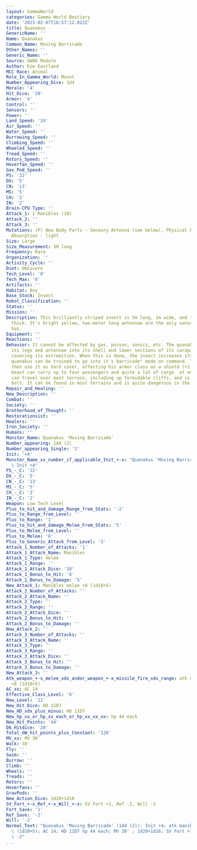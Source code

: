 ```yaml
---
layout: GammaWorld
categories: Gamma World Bestiary
date: '2023-02-07T18:57:12.022Z'
title: Quanakus
GenericName: ''
Name: Quanakus
Common_Name: Moving Barricade
Other_Names: ''
Generic_Name: ''
Source: GW06 Module
Author: Kim Eastland
MCC Race: Animal
Role_In_Gamma_World: Mount
Number_Appearing_Dice: 1d4
Morale: '4'
Hit_Dice: '20'
Armor: '4'
Control: ''
Sensors: ''
Power: ''
Land_Speed: '24'
Air_Speed: ''
Water_Speed: ''
Burrowing_Speed: ''
Climbing_Speed: ''
Wheeled_Speed: ''
Tread_Speed: ''
Rotors_Speed: ''
Hoverfan_Speed: ''
Gav_Pod_Speed: ''
PS: '22'
DX: '5'
CN: '13'
MS: '5'
CH: '2'
IN: '2'
Brain-CPU Type: ''
Attack_1: 1 Manibles (10)
Attack_2: ''
Attack_3: ''
Mutations: (P) New Body Parts - Sensory Antenna (see below), Physical Reflection  radiation;
  Absorption - light
Size: Large
Size_Measurement: 5M long
Frequency: Rare
Organization: ''
Activity_Cycle: ''
Diet: Omnivore
Tech_Level: '0'
Tech_Max: '0'
Artifacts: ''
Habitat: Any
Base_Stock: Insect
Robot_Classification: ''
Status: ''
Mission: ''
Description: This brilliantly striped insect is 5m long, 2m wide, and 1.75 meters
  thick. It's bright yellow, two-meter long antennae are the only sensory organs it
  has.
Equipment: ''
Reactions: ''
Behavior: It cannot be affected by gas, poison, sonics, etc. The quanakus can withdraw
  its legs and antennae into its shell and lower sections of its carapace into place,
  covering its extremities. When this is done, the insect increases its AC by 4. The
  quanakus can be trained to go into it's barricade" mode on command. The rider can
  then use it as hard cover, affecting his armor class as a shield (+1 AC). This long
  beast can carry up to four passengers and quite a lot of cargo  at one time. It
  can travel over most terrain, including up formidable cliffs, and is too dumb to
  bolt. It can be found in most terrains and is quite dangerous in the wild.
Repair_and_Healing: ''
New_Description: ''
Combat: ''
Society: ''
Brotherhood_of_Thought: ''
Restorationsist: ''
Healers: ''
Iron_Society: ''
Humans: ''
Monster_Name: Quanakus 'Moving Barricade'
Number_appearing: 1d4 (2)
Number_appearing_Single: '2'
Init: '+4'
Monster_Name_xx_number_if_applicable_Init_+-x: "Quanakus 'Moving Barricade' (1d4 (2)):\
  \ Init +4"
PS_-_C: '22'
DX_-_C: '5'
CN_-_C: '13'
MS_-_C: '5'
CH_-_C: '2'
IN_-_C: '2'
Weapon: Low Tech Level
Plus_to_hit_and_damage_Range_from_Stats: '-2'
Plus_to_Range_from_Level: ''
Plus_to_Range: '1'
Plus_to_hit_and_damage_Melee_From_Stats: '5'
Plus_to_Melee_from_Level: ''
Plus_to_Melee: '8'
Plus_to_Generic_Attack_from_Level: '3'
Attack_1_Number_of_Attacks: '1'
Attack_1_Attack_Name: Manibles
Attack_1_Type: melee
Attack_1_Range: ''
Attack_1_Attack_Dice: '10'
Attack_1_Bonus_to_Hit: '8'
Attack_1_Bonus_to_Damage: '5'
New_Attack_1: Manibles melee +8 (1d10+5)
Attack_2_Number_of_Attacks: ''
Attack_2_Attack_Name: ''
Attack_2_Type: ''
Attack_2_Range: ''
Attack_2_Attack_Dice: ''
Attack_2_Bonus_to_Hit: ''
Attack_2_Bonus_to_Damage: ''
New_Attack_2: ''
Attack_3_Number_of_Attacks: ''
Attack_3_Attack_Name: ''
Attack_3_Type: ''
Attack_3_Range: ''
Attack_3_Attack_Dice: ''
Attack_3_Bonus_to_Hit: ''
Attack_3_Bonus_to_Damage: ''
New_Attack_3: ''
Atk_weapon_+-x_melee_xdx_andor_weapon_+-x_missile_fire_xdx_range: atk manibles melee
  +8 (1d10+5)
AC_xx: AC 14
Effective_Class_Level: '6'
New_Level: '11'
New_Hit_Dice: HD 11D7
New_HD_xdx_plus_minus: HD 11D7
New_hp_xx_or_hp_xx_each_or_hp_xx_xx_xx: hp 44 each
New_Hit_Points: '44'
D6_Hitdice: '20'
Total_GW_hit_points_plus_Constant: '120'
MV_xx: MV 30'
Walk: 30'
Fly: ''
Swim: ''
Burrow: ''
Climb: ''
Wheels: ''
Treads: ''
Rotors: ''
Hoverfans: ''
GravPods: ''
New_Action_Dice: 1d20+1d16
SV_Fort_+-x_Ref_+-x_Will_+-x: SV Fort +1, Ref -2, Will -2
Fort_Save: '1'
Ref_Save: '-2'
Will: '-2'
Normal_Text: "Quanakus 'Moving Barricade' (1d4 (2)): Init +4; atk manibles melee +8\
  \ (1d10+5); AC 14; HD 11D7 hp 44 each; MV 30' ; 1d20+1d16; SV Fort +1, Ref -2, Will\
  \ -2"
...
```

